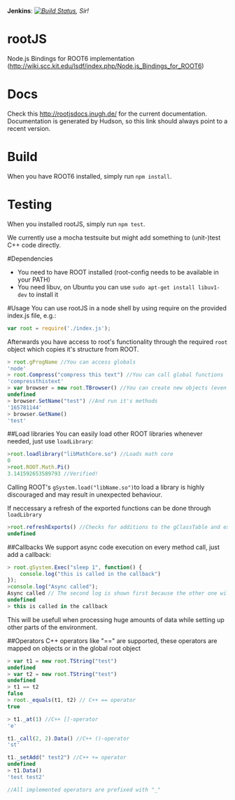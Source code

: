 **Jenkins**: *[![Build Status](http://jnugh.de:8080/job/RootJS/badge/icon)](http://jnugh.de:8080/job/RootJS/), Sir!*
# rootJS
Node.js Bindings for ROOT6 implementation (http://wiki.scc.kit.edu/lsdf/index.php/Node.js_Bindings_for_ROOT6)
# Docs
Check this http://rootjsdocs.jnugh.de/ for the current documentation.
Documentation is generated by Hudson, so this link should always point to a recent version.
# Build
When you have ROOT6 installed, simply run `npm install`.
# Testing
When you installed rootJS, simply run `npm test`.

We currently use a mocha testsuite but might add something to (unit-)test C++ code directly.

#Dependencies
* You need to have ROOT installed (root-config needs to be available in your PATH)
* You need libuv, on Ubuntu you can use `sudo apt-get install libuv1-dev` to install it

#Usage
You can use rootJS in a node shell by using require on the provided index.js file, e.g.:
```javascript
var root = require('./index.js');
```

Afterwards you have access to root's functionality through the required `root` object which copies it's structure from ROOT.

```javascript
> root.gProgName //You can access globals
'node'
> root.Compress("compress this text") //You can call global functions
'compressthistext'
> var browser = new root.TBrowser() //You can create new objects (even GUI elements)
undefined
> browser.SetName("test") //And run it's methods
'165781144'
> browser.GetName()
'test'
```

##Load libraries
You can easily load other ROOT libraries whenever needed, just use `loadLibrary`:
```javascript
>root.loadlibrary("libMathCore.so") //Loads math core
0
>root.ROOT.Math.Pi()
3.141592653589793 //Verified!
```
Calling ROOT's `gSystem.load("libName.so")`to load a library is highly discouraged and may result in unexpected behaviour.

If neccessary a refresh of the exported functions can be done through `loadLibrary` 
```javascript
>root.refreshExports() //Checks for additions to the gClassTable and exposes them
undefined
```
##Callbacks
We support async code execution on every method call, just add a callback:
```javascript
> root.gSystem.Exec("sleep 1", function() {
	console.log("this is called in the callback")
});
>console.log("Async called");
Async called // The second log is shown first because the other one will be called after "sleep 1"
undefined
> this is called in the callback
```
This will be usefull when processing huge amounts of data while setting up other parts of the environment.

##Operators
C++ operators like "==" are supported, these operators are mapped on objects or in the global root object
```javascript
> var t1 = new root.TString("test")
undefined
> var t2 = new root.TString("test")
undefined
> t1 == t2
false
> root._equals(t1, t2) // C++ == operator
true

> t1._at(1) //C++ []-operator
'e'

t1._call(2, 2).Data() //C++ ()-operator
'st'

t1._setAdd(" test2") //C++ += operator
undefined
> t1.Data()
'test test2'

//All implemented operators are prefixed with "_"
